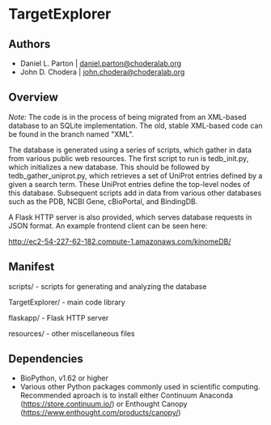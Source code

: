 TargetExplorer
==============

Authors
-------

* Daniel L. Parton | daniel.parton@choderalab.org
* John D. Chodera | john.chodera@choderalab.org

Overview
--------

_Note:_ The code is in the process of being migrated from an XML-based database
to an SQLite implementation. The old, stable XML-based code can be found in the
branch named "XML".

The database is generated using a series of scripts, which gather in data from
various public web resources. The first script to run is tedb\_init.py, which
initializes a new database. This should be followed by
tedb\_gather\_uniprot.py, which retrieves a set of UniProt entries defined by a
given a search term. These UniProt entries define the top-level nodes of this
database. Subsequent scripts add in data from various other databases such as
the PDB, NCBI Gene, cBioPortal, and BindingDB.

A Flask HTTP server is also provided, which serves database requests in JSON
format. An example frontend client can be seen here:

http://ec2-54-227-62-182.compute-1.amazonaws.com/kinomeDB/

Manifest
--------

scripts/ - scripts for generating and analyzing the database

TargetExplorer/ - main code library

flaskapp/ - Flask HTTP server

resources/ - other miscellaneous files

Dependencies
------------

* BioPython, v1.62 or higher
* Various other Python packages commonly used in scientific computing. Recommended aproach is to install either Continuum Anaconda (https://store.continuum.io/) or Enthought Canopy (https://www.enthought.com/products/canopy/)
